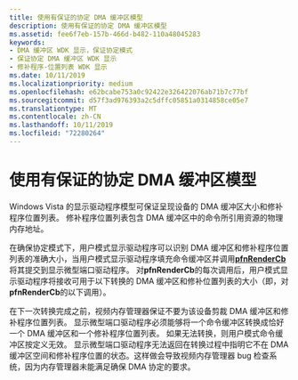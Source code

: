 ```yaml
---
title: 使用有保证的协定 DMA 缓冲区模型
description: 使用有保证的协定 DMA 缓冲区模型
ms.assetid: fee6f7eb-157b-466d-b482-110a48045283
keywords:
- DMA 缓冲区 WDK 显示，保证协定模式
- 保证协定 DMA 缓冲区 WDK 显示
- 修补程序-位置列表 WDK 显示
ms.date: 10/11/2019
ms.localizationpriority: medium
ms.openlocfilehash: e62bcabe753a0c92422e326422076ab71b7c77bf
ms.sourcegitcommit: d57f3ad976393a2c5dffc05851a0314858ce05e7
ms.translationtype: MT
ms.contentlocale: zh-CN
ms.lasthandoff: 10/11/2019
ms.locfileid: "72280264"
---
```

# <a name="using-the-guaranteed-contract-dma-buffer-model"></a>使用有保证的协定 DMA 缓冲区模型

Windows Vista 的显示驱动程序模型可保证呈现设备的 DMA 缓冲区大小和修补程序位置列表。 修补程序位置列表包含 DMA 缓冲区中的命令所引用资源的物理内存地址。

在确保协定模式下，用户模式显示驱动程序可以识别 DMA 缓冲区和修补程序位置列表的准确大小，当用户模式显示驱动程序填充命令缓冲区并调用[**pfnRenderCb**](https://docs.microsoft.com/windows-hardware/drivers/ddi/content/d3dumddi/nc-d3dumddi-pfnd3dddi_rendercb)将其提交到显示微型端口驱动程序。 对**pfnRenderCb**的每次调用后，用户模式显示驱动程序将接收可用于以下转换的 DMA 缓冲区和修补位置列表的大小（即，对**pfnRenderCb**的以下调用）。

在下一次转换完成之前，视频内存管理器保证不要为该设备剪裁 DMA 缓冲区和修补程序位置列表。 显示微型端口驱动程序必须能够将一个命令缓冲区转换成恰好一个 DMA 缓冲区和一个修补程序位置列表。 如果无法转换，则用户模式命令缓冲区按定义无效。 显示微型端口驱动程序无法返回在转换过程中指明它不在 DMA 缓冲区空间和修补程序位置的状态。这样做会导致视频内存管理器 bug 检查系统，因为内存管理器未能满足确保 DMA 协定的要求。
